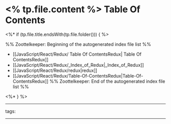 # <% tp.file.content %> Table Of Contents

<%* if (tp.file.title.endsWith(tp.file.folder())) { %>

%% Zoottelkeeper: Beginning of the autogenerated index file list  %%
-  [[JavaScript/React/Redux/ Table Of ContentsRedux| Table Of ContentsRedux]]
-  [[JavaScript/React/Redux/_Index_of_Redux|_Index_of_Redux]]
-  [[JavaScript/React/Redux/redux|redux]]
-  [[JavaScript/React/Redux/Table-Of-ContentsRedux|Table-Of-ContentsRedux]]
%% Zoottelkeeper: End of the autogenerated index file list  %%

<%* } %>

---

tags: 

---